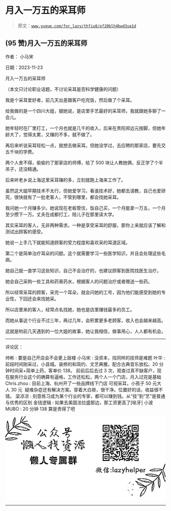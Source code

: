 # 月入一万五的采耳师

> 原文：[`www.yuque.com/for_lazy/thfiu8/of20blh4bwd3ua1d`](https://www.yuque.com/for_lazy/thfiu8/of20blh4bwd3ua1d)

## (95 赞)月入一万五的采耳师

作者： 小马宋

日期：2023-11-23

月入一万五的采耳师

（本文只讨论职业话题，不讨论采耳是否科学健康的问题）

我是个采耳爱好者，前几天出差跟客户吃完饭，然后做了个采耳。

给我做的是一个四川大姐，据她说，是店里手艺最好的采耳师，我就跟她多聊了一会儿。

她年轻时在厂里打工，一个月也就是几千的收入，后来在贵阳郑远元按脚，但她年龄大了，觉得太累，又赚的不多，就不做了。

再后来听说采耳轻松一点，就想去做采耳。但她没学过，去应聘的那家店，要先交五千块的学费。

两个人舍不得，偷偷约了那家店的师傅，给了 500 块让人教她俩，反正学了个半吊子，还没精通。

后来听老乡说上海这里采耳赚的多，立刻就跑上海来工作了。

虽然这大姐早期技术不太行，但她爱学习，看谁技术好，她都去请教，自己也爱研究，很快就有了一批老客人，不管到哪里，都会找她采耳。

我问她一个月赚多少。她说现在老板管住，饭自己买，一个月能拿一万五，一个月至少攒下一万。丈夫在成都打工，陪儿子在那里读大学。

其实采耳的客人，无非两种需求。一种是享受采耳的舒服，那你上来就应该了解和测试出顾客的感受。

她说一上手几下就能知道顾客的受力程度和喜欢采的耳道区域。

第二个是简单治疗耳朵的问题。这个就需要学习一些医学知识，并且会处理这些毛病。

她自己就一直学习这些知识，自己不会治疗的，也建议顾客到医院找医生治疗。

她会自己采购一些工具和药膏药水，根据客人的问题治疗或者赠送一些药。

所以经常采耳的顾客，采完一个耳朵，就会问她的工号，因为他们能感受到她的专业性，下回还会来找她采。

所以店里来的客人，经常点名找她，她也是店里赚钱最多的员工。

而她从事这个行业不过三年，再过几年，会积累更多老顾客，收入也会越来越高。

这就是哟前几天遇到的一位大姐的故事，她让我相信，做事用心，人人都有机会。

* * *

评论区：

帅彬 : 要是自己开店会不会更上层楼
小马宋 : 没资本，找同样的技师是难题
叶华 : 前段时间刚采过，小县城。装修的和简约、文艺典雅，配合古典音乐放松。20 分钟时间采+简单上药，客单价 138。
前前后后去过 3 次，观查过真不缺客户，现在服务行业这个的确算有逼格，工作还松松，两个人一个门店，月入过完是基础
Chris.zhou : 目前上海、杭州开了一些品牌线下门店 可视采耳，小孩子 50 元大人 30 元  疑难杂症还有解决方案。穿着大白褂，很干净。位置好的话，收益很不错。
梁凉凉 : 刻意练习成为某个行业的专家，都可以赚到钱。从“技”到“艺”是普通与优秀的区别
金钱逻辑 : 如果去美国法拉盛那边，那工资更高了[呲牙]
小波 MUBO : 20 分钟 138 算是贵得了吧

![](img/1c37d505930596d12a88ab23e11aa07a.png)

* * *
